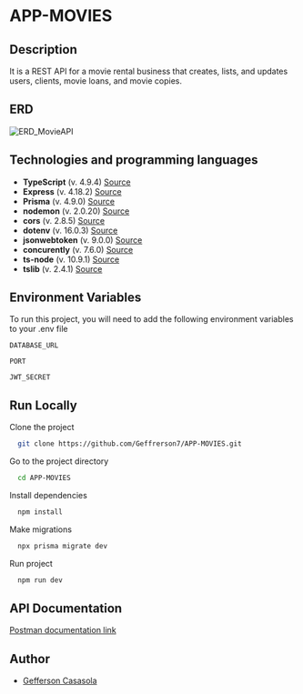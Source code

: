 # APP-MOVIES

## Description
It is a REST API for a movie rental business that creates, lists, and updates users, clients, movie loans, and movie copies.

## ERD

![ERD_MovieAPI](https://user-images.githubusercontent.com/61089189/234148639-f889e716-1b7b-4f35-a2a4-3e0f48fd6e65.png)

## Technologies and programming languages

* **TypeScript** (v. 4.9.4) [Source](https://www.typescriptlang.org/docs/handbook/typescript-in-5-minutes.html)
* **Express** (v. 4.18.2)  [Source](https://www.npmjs.com/package/express)
* **Prisma** (v. 4.9.0) [Source](https://www.prisma.io/docs)
* **nodemon** (v. 2.0.20) [Source](https://www.npmjs.com/package/nodemon)
* **cors** (v. 2.8.5) [Source](https://www.npmjs.com/package/cors)
* **dotenv** (v. 16.0.3) [Source](https://www.npmjs.com/package/dotenv)
* **jsonwebtoken** (v. 9.0.0) [Source](https://www.npmjs.com/package/jsonwebtoken)
* **concurently**  (v. 7.6.0) [Source](https://www.npmjs.com/package/concurrently)
* **ts-node**  (v. 10.9.1) [Source](https://www.npmjs.com/package/ts-node)
* **tslib**  (v. 2.4.1) [Source](https://www.npmjs.com/package/tslib)

## Environment Variables

To run this project, you will need to add the following environment variables to your .env file

`DATABASE_URL`

`PORT`

`JWT_SECRET`

## Run Locally

Clone the project

```bash
  git clone https://github.com/Geffrerson7/APP-MOVIES.git
```

Go to the project directory

```bash
  cd APP-MOVIES
```

Install dependencies

```bash
  npm install
```

Make migrations

```bash
  npx prisma migrate dev
```

Run project

```bash
  npm run dev
```

## API Documentation

[Postman documentation link](https://documenter.getpostman.com/view/24256278/2s93JxrgVh) 

## Author

- [Gefferson Casasola](https://github.com/Geffrerson7)
